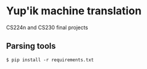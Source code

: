 # Yup'ik machine translation

CS224n and CS230 final projects

## Parsing tools
```
$ pip install -r requirements.txt
```